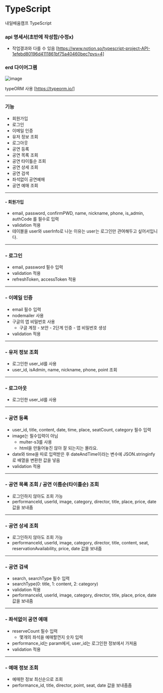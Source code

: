 # TypeScript
내일배움캠프 TypeScript

### api 명세서(초반에 작성함/수정x)
- 작업결과와 다를 수 있음
[https://www.notion.so/typescript-project-API-1efebd80196d4111861bf75a40460bec?pvs=4]

### erd 다이어그램
![image](https://github.com/tnals634/TypeScript/assets/50979515/32cc26fd-f9a9-4e6c-8168-13d607bc7546)

typeORM 사용
[https://typeorm.io/]

-----
### 기능
- 회원가입
- 로그인
- 이메일 인증
- 유저 정보 조회
- 로그아웃
- 공연 등록
- 공연 목록 조회
- 공연 타이틀순 조회
- 공연 상세 조회
- 공연 검색
- 좌석없이 공연예매
- 공연 예매 조회
----
#### - 회원가입
- email, password, confirmPWD, name, nickname, phone, is_admin, authCode 를 필수로 입력
- validation 적용
- 테이블을 user와 userInfo로 나눈 이유는 user는 로그인만 관여해두고 싶어서입니다.

-----
### - 로그인
- email, password 필수 입력
- validation 적용
- refreshToken, accessToken 적용

----
### - 이메일 인증
- email 필수 입력
- nodemailer 사용
- 구글의 앱 비밀번호 사용
  - 구글 계정 - 보안 - 2단계 인증 - 앱 비밀번호 생성
- validation 적용

-----
### - 유저 정보 조회
- 로그인한 user_id를 사용
- user_id, isAdmin, name, nickname, phone, point 조회

-----
### - 로그아웃
- 로그인한 user_id를 사용

-----
### - 공연 등록
- user_id, title, content, date, time, place, seatCount, category 필수 입력
- image는 필수입력이  아님
  - multer-s3를 사용
  - html을 만들어놓진 않아 잘 되는지는 몰라요.
- date와 time을 따로 입력받은 후 dateAndTime이라는 변수에 JSON.stringinfy로 배열을 변환한 값을 넣음
- validation 적용

-----
### - 공연 목록 조회 / 공연 이름순(타이틀순) 조회
- 로그인하지 않아도 조회 가능
- performanceId, userId, image, category, director, title, place, price, date 값을 보내줌

-----
### - 공연 상세 조회
- 로그인하지 않아도 조회 가능
- performanceId, userId, image, category, director, title, content, seat, reservationAvailability, price, date 값을 보내줌

-----
### - 공연 검색
- search, searchType 필수 입력
- searchType(0: title, 1: content, 2: category)
- validation 적용
- performanceId, userId, image, category, director, title, place, price, date 값을 보내줌

-----
### - 좌석없이 공연 예매
- reserveCount 필수 입력
  - 몇개의 좌석을 예매할껀지 숫자 입력
- performance_id는 param에서, user_id는 로그인한 정보에서 가져옴
- validation 적용

-----
### - 예매 정보 조회
- 예매한 정보 최신순으로 조회
- performance_id, title, director, point, seat, date 값을 보내줌줌

